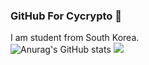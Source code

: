 ### GitHub For Cycrypto 👋
I am student from South Korea.<br/>
![Anurag's GitHub stats](https://github-readme-stats.vercel.app/api?username=Cycrypto&show_icons=true&theme=vision-friendly-dark)
<img src="https://img.shields.io/badge/Python-3766AB?style=flat-square&logo=Python&logoColor=white"/></a>


<!--
**Cycrypto/Cycrypto** is a ✨ _special_ ✨ repository because its `README.md` (this file) appears on your GitHub profile.

Here are some ideas to get you started:

- 🔭 I’m currently working on ...
- 🌱 I’m currently learning ...
- 👯 I’m looking to collaborate on ...
- 🤔 I’m looking for help with ...
- 💬 Ask me about ...
- 📫 How to reach me: ...
- 😄 Pronouns: ...
- ⚡ Fun fact: ...
-->
